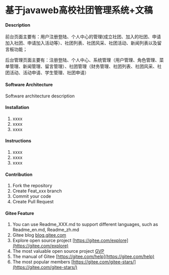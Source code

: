 # 基于javaweb高校社团管理系统+文稿

#### Description
前台页面主要有：用户注册登陆、个人中心的管理(成立社团、加入的社团、申请加入社团、申请加入活动等）、社团列表、社团风采、社团活动、新闻列表以及留言板功能；

后台管理页面主要有：注册登陆、个人中心、系统管理（用户管理、角色管理、菜单管理、新闻管理、留言管理）、社团管理（财务管理、社团列表、社团风采、社团活动、活动申请、学生管理、社团申请）

#### Software Architecture
Software architecture description

#### Installation

1.  xxxx
2.  xxxx
3.  xxxx

#### Instructions

1.  xxxx
2.  xxxx
3.  xxxx

#### Contribution

1.  Fork the repository
2.  Create Feat_xxx branch
3.  Commit your code
4.  Create Pull Request


#### Gitee Feature

1.  You can use Readme\_XXX.md to support different languages, such as Readme\_en.md, Readme\_zh.md
2.  Gitee blog [blog.gitee.com](https://blog.gitee.com)
3.  Explore open source project [https://gitee.com/explore](https://gitee.com/explore)
4.  The most valuable open source project [GVP](https://gitee.com/gvp)
5.  The manual of Gitee [https://gitee.com/help](https://gitee.com/help)
6.  The most popular members  [https://gitee.com/gitee-stars/](https://gitee.com/gitee-stars/)
